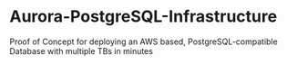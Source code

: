 # Aurora-PostgreSQL-Infrastructure
Proof of Concept for deploying an AWS based, PostgreSQL-compatible Database with multiple TBs in minutes
